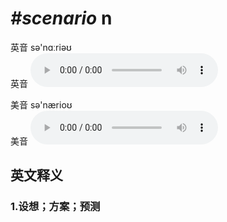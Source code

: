 # ***\#scenario*** n
英音 sə'nɑːriəʊ  
英音
<audio src="./media/scenario1_AAC.aac" controls="controls"></audio>

美音 sə'nærioʊ  
美音
<audio src="./media/scenario2_AAC.aac" controls="controls"></audio>



  

英文释义
---
### 1.**设想；方案；预测**  


